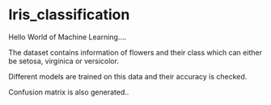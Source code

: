 # Iris_classification
Hello World of Machine Learning....

The dataset contains information of flowers and their class which can either be setosa, virginica or versicolor.

Different models are trained on this data and their accuracy is checked.

Confusion matrix is also generated..

